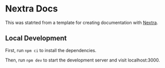 # Nextra Docs

This was statrted from a template for creating documentation with [Nextra](https://nextra.site).

## Local Development

First, run `npm ci` to install the dependencies.

Then, run `npm dev` to start the development server and visit localhost:3000.

